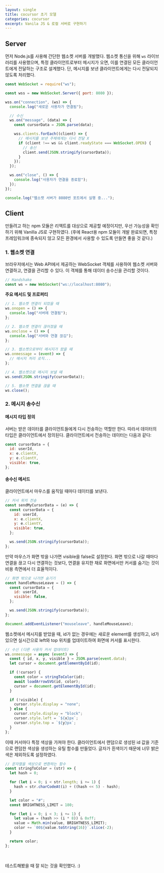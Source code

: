 ```yaml
---
layout: single
title: cocursor 초기 모델
categories: cocursor
excerpt: Vanila JS & 로컬 서버로 구현하기
---
```


## Server

먼저 Node.js를 사용해 간단한 웹소켓 서버를 개발했다.
웹소켓 통신을 위해 `ws` 라이브러리를 사용했으며,
특정 클라이언트로부터 메시지가 오면, 이를 연결된 모든 클라이언트에게 전달하는 구조로 설계했다.
단, 메시지를 보낸 클라이언트에게는 다시 전달되지 않도록 처리했다.

```js
const WebSocket = require("ws");

const wss = new WebSocket.Server({ port: 8080 });

wss.on("connection", (ws) => {
  console.log("새로운 사용자가 연결됨");

  // 수신
  ws.on("message", (data) => {
    const cursorData = JSON.parse(data);

    wss.clients.forEach((client) => {
      // 메시지를 보낸 주체에게는 다시 전달 X
      if (client !== ws && client.readyState === WebSocket.OPEN) {
        // 송신
        client.send(JSON.stringify(cursorData));
      }
    });
  });

  ws.on("close", () => {
    console.log("사용자가 연결을 종료함");
  });
});

console.log("웹소켓 서버가 8080번 포트에서 실행 중...");
```

## Client

만들려고 하는 npm 모듈은 리액트를 대상으로 제공할 예정이지만, 우선 가능성을 확인하기 위해 Vanilla JS로 구현하였다.
(후에 React용 npm 모듈이 개발 완료되면, 특정 프레임워크에 종속되지 않고 모든 환경에서 사용할 수 있도록 만들면 좋을 것 같다.)

### 1. 웹소켓 연결

브라우저에서는 Web API에서 제공하는 WebSocket 객체를 사용하여 웹소켓 서버와 연결하고, 연결을 관리할 수 있다.
이 객체를 통해 데이터 송수신을 관리할 것이다.

```js
// Handshake
const ws = new WebSocket("ws://localhost:8080");
```

**주요 메서드 및 프로퍼티**

```js
// 1. 웹소켓 연결이 되었을 때
ws.onopen = () => {
  console.log("서버에 연결됨");
};

// 2. 웹소켓 연결이 끊어졌을 때
ws.onclose = () => {
  console.log("서버와 연결 끊김");
};

// 3. 웹소켓으로부터 메시지가 왔을 때
ws.onmessage = (event) => {
  // 메시지 처리 로직...
};

// 4. 웹소켓으로 메시지 보낼 때
ws.send(JSON.stringify(cursorData));

// 5. 웹소켓 연결을 끊을 때
ws.close();
```

### 2. 메시지 송수신

#### 메시지 타입 정의

서버는 받은 데이터를 클라이언트들에게 다시 전송하는 역할만 한다.
따라서 데이터의 타입은 클라이언트에서 정의된다.
클라이언트에서 전송하는 데이터는 다음과 같다:

```js
const cursorData = {
  id: userId,
  x: e.clientX,
  y: e.clientY,
  visible: true,
};
```

#### 송수신 메서드

클라이언트에서 마우스를 움직일 때마다 데이터를 보낸다.

```js
// 커서 위치 전송
const sendMyCursorData = (e) => {
  const cursorData = {
    id: userId,
    x: e.clientX,
    y: e.clientY,
    visible: true,
  };

  ws.send(JSON.stringify(cursorData));
};
```

만약 마우스가 화면 밖을 나가면 visible을 false로 설정한다.
화면 밖으로 나갈 때마다 연결을 끊고 다시 연결하는 것보다, 연결을 유지한 채로 화면에서만 커서를 숨기는 것이 비용 측면에서 더 효율적이다.

```js
// 화면 밖으로 나가면 숨기기
const handleMouseLeave = () => {
  const cursorData = {
    id: userId,
    visible: false,
  };

  ws.send(JSON.stringify(cursorData));
};

document.addEventListener("mouseleave", handleMouseLeave);
```

웹소켓에서 메시지를 받았을 때, id가 없는 경우에는 새로운 element를 생성하고,
id가 있으면 실시간으로 left와 top 위치를 업데이트하여 화면에 커서를 표시한다.

```js
// 수신 (다른 사용자 커서 업데이트)
ws.onmessage = async (event) => {
  const { id, x, y, visible } = JSON.parse(event.data);
  let cursor = document.getElementById(id);

  if (!cursor) {
    const color = stringToColor(id);
    await loadArrowSVG(id, color);
    cursor = document.getElementById(id);
  }

  if (!visible) {
    cursor.style.display = "none";
  } else {
    cursor.style.display = "block";
    cursor.style.left = `${x}px`;
    cursor.style.top = `${y}px`;
  }
};
```

이때 커서마다 특정 색상을 가져야 한다.
클라이언트에서 랜덤으로 생성된 id 값을 기준으로 랜덤한 색상을 생성하는 유틸 함수를 만들었다.
글자가 흰색이기 때문에 너무 밝은 색은 제외하도록 설정하였다.

```js
// 문자열을 색상으로 변환하는 함수
const stringToColor = (str) => {
  let hash = 0;

  for (let i = 0; i < str.length; i += 1) {
    hash = str.charCodeAt(i) + ((hash << 5) - hash);
  }

  let color = "#";
  const BRIGHTNESS_LIMIT = 180;

  for (let i = 0; i < 3; i += 1) {
    let value = (hash >> (i * 8)) & 0xff;
    value = Math.min(value, BRIGHTNESS_LIMIT);
    color += `00${value.toString(16)}`.slice(-2);
  }

  return color;
};
```

<br />

테스트해봤을 때 잘 되는 것을 확인했다. :)
